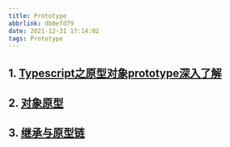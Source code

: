 ```yaml
---
title: Prototype
abbrlink: db0efd79
date: 2021-12-31 17:14:02
tags: Prototype
---
```


## 1. [Typescript之原型对象prototype深入了解](https://blog.csdn.net/Suarez1987/article/details/112531456)

## 2. [对象原型](https://developer.mozilla.org/zh-CN/docs/Learn/JavaScript/Objects/Object_prototypes)

## 3. [继承与原型链](https://developer.mozilla.org/zh-CN/docs/Web/JavaScript/Inheritance_and_the_prototype_chain)
